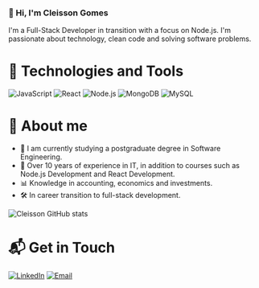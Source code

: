 ### 👋 Hi, I'm Cleisson Gomes

I'm a Full-Stack Developer in transition with a focus on Node.js. I'm passionate about technology, clean code and solving software problems.


# 🧰 Technologies and Tools

![JavaScript](https://img.shields.io/badge/-JavaScript-333333?style=flat&logo=javascript)
![React](https://img.shields.io/badge/-React-333333?style=flat&logo=react)
![Node.js](https://img.shields.io/badge/-Node.js-333333?style=flat&logo=node.js)
![MongoDB](https://img.shields.io/badge/-MongoDB-333333?style=flat&logo=mongodb)
![MySQL](https://img.shields.io/badge/-MySQL-333333?style=flat&logo=mysql)


# 🧠 About me

- 🔭 I am currently studying a postgraduate degree in Software Engineering.
- 💼 Over 10 years of experience in IT, in addition to courses such as Node.js Development and React Development.
- 📊 Knowledge in accounting, economics and investments.
- 🛠️ In career transition to full-stack development.


![Cleisson GitHub stats](https://github-readme-stats.vercel.app/api?username=cleissongomes&show_icons=true&theme=dark)<br/>


# 📬 Get in Touch

[![LinkedIn](https://img.shields.io/badge/-LinkedIn-blue?style=flat&logo=linkedin)](https://linkedin.com/in/seuperfil)
[![Email](https://img.shields.io/badge/-Email-c14438?style=flat&logo=gmail&logoColor=white)](mailto:seuemail@gmail.com)










